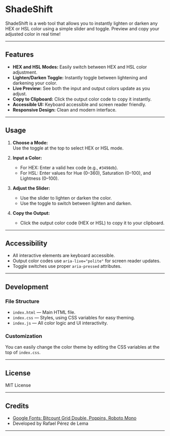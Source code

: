 # ShadeShift

ShadeShift is a web tool that allows you to instantly lighten or darken any HEX or HSL color using a simple slider and toggle. Preview and copy your adjusted color in real time!

---

## Features

- **HEX and HSL Modes:** Easily switch between HEX and HSL color adjustment.
- **Lighten/Darken Toggle:** Instantly toggle between lightening and darkening your color.
- **Live Preview:** See both the input and output colors update as you adjust.
- **Copy to Clipboard:** Click the output color code to copy it instantly.
- **Accessible UI:** Keyboard accessible and screen reader friendly.
- **Responsive Design:** Clean and modern interface.

---

## Usage

1. **Choose a Mode:**  
   Use the toggle at the top to select HEX or HSL mode.

2. **Input a Color:**  
   - For HEX: Enter a valid hex code (e.g., `#3498db`).
   - For HSL: Enter values for Hue (0–360), Saturation (0–100), and Lightness (0–100).

3. **Adjust the Slider:**  
   - Use the slider to lighten or darken the color.
   - Use the toggle to switch between lighten and darken.

4. **Copy the Output:**  
   - Click the output color code (HEX or HSL) to copy it to your clipboard.

---

## Accessibility

- All interactive elements are keyboard accessible.
- Output color codes use `aria-live="polite"` for screen reader updates.
- Toggle switches use proper `aria-pressed` attributes.

---

## Development

### File Structure

- `index.html` — Main HTML file.
- `index.css` — Styles, using CSS variables for easy theming.
- `index.js` — All color logic and UI interactivity.

### Customization

You can easily change the color theme by editing the CSS variables at the top of `index.css`.

---

## License

MIT License

---

## Credits

- [Google Fonts: Bitcount Grid Double, Poppins, Roboto Mono](https://fonts.google.com/)
- Developed by Rafael Pérez de Lema

---